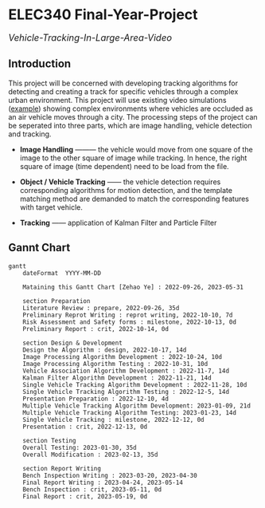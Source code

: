 # ELEC340 Final-Year-Project
<font size = 4> *Vehicle-Tracking-In-Large-Area-Video* </font>

## Introduction

This project will be concerned with developing tracking algorithms for detecting and creating a track for specific vehicles through a complex urban environment. This project will use existing video simulations ([example](https://stream.liv.ac.uk/zbj9sswg)) showing complex environments where vehicles are occluded as an air vehicle moves through a city. The processing steps of the project can be seperated into three parts, which are image handling, vehicle detection and tracking.

+ **Image Handling** ——— the vehicle would move from one square of the image to the other square of image while tracking. In hence, the right square of image (time dependent) need to be load from the file.

+ **Object / Vehicle Tracking** —— the vehicle detection requires corresponding algorithms for motion detection, and the template matching method are demanded to match the corresponding features with target vehicle.

+ **Tracking** —— application of Kalman Filter and Particle Filter




## Gannt Chart
```mermaid
gantt
    dateFormat  YYYY-MM-DD

    Mataining this Gantt Chart [Zehao Ye] : 2022-09-26, 2023-05-31

    section Preparation
    Literature Review : prepare, 2022-09-26, 35d
    Preliminary Reprot Writing : reprot writing, 2022-10-10, 7d
    Risk Assessment and Safety forms : milestone, 2022-10-13, 0d
    Preliminary Report : crit, 2022-10-14, 0d

    section Design & Development
    Design the Algorithm : design, 2022-10-17, 14d
    Image Processing Algorithm Development : 2022-10-24, 10d
    Image Processing Algorithm Testing : 2022-10-31, 10d
    Vehicle Association Algorithm Development : 2022-11-7, 14d
    Kalman Filter Algorithm Development : 2022-11-21, 14d
    Single Vehicle Tracking Algorithm Development : 2022-11-28, 10d
    Single Vehicle Tracking Algorithm Testing : 2022-12-5, 14d
    Presentation Preparation : 2022-12-10, 4d
    Multiple Vehicle Tracking Algorithm Development: 2023-01-09, 21d
    Multiple Vehicle Tracking Algorithm Testing: 2023-01-23, 14d
    Single Vehicle Tracking : milestone, 2022-12-12, 0d
    Presentation : crit, 2022-12-13, 0d

    section Testing
    Overall Testing: 2023-01-30, 35d
    Overall Modification : 2023-02-13, 35d

    section Report Writing
    Bench Inspection Writing : 2023-03-20, 2023-04-30
    Final Report Writing : 2023-04-24, 2023-05-14
    Bench Inspection : crit, 2023-05-11, 0d
    Final Report : crit, 2023-05-19, 0d

```
